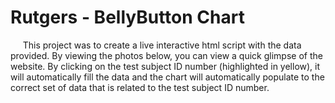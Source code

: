 # Rutgers - BellyButton Chart

&nbsp;&nbsp;&nbsp;&nbsp; This project was to create a live interactive html script with the data provided. By viewing the photos below, you can view a quick glimpse of the website. By clicking on the test subject ID number (highlighted in yellow), it will automatically fill the data and the chart will automatically populate to the correct set of data that is related to the test subject ID number.
